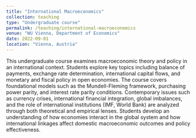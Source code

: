 ```yaml
---
title: "International Macroeconomics"
collection: teaching
type: "Undergraduate course"
permalink: /teaching/international-macroeconomics
venue: "WU Vienna, Department of Economics"
date: 2022-09-01
location: "Vienna, Austria"
---
```


This undergraduate course examines macroeconomic theory and policy in an international context. Students explore key topics including balance of payments, exchange rate determination, international capital flows, and monetary and fiscal policy in open economies. The course covers foundational models such as the Mundell-Fleming framework, purchasing power parity, and interest rate parity conditions. Contemporary issues such as currency crises, international financial integration, global imbalances, and the role of international institutions (IMF, World Bank) are analyzed through both theoretical and empirical lenses. Students develop an understanding of how economies interact in the global system and how international linkages affect domestic macroeconomic outcomes and policy effectiveness.

